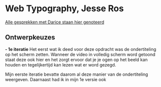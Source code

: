 # Web Typography, Jesse Ros
[Alle gesprekken met Darice staan hier genoteerd](https://docs.google.com/document/d/1-F7joxiKgjRJFMIHJM7xXkuiHlDqgFeEEK6WWKMJgpA/edit?usp=sharing)

## Ontwerpkeuzes
**- 1e iteratie**
Het eerst wat ik deed voor deze opdracht was de ondertiteling op het scherm zetten. Wanneer de video in volledig scherm word getoond staat deze ook hier en het zorgt ervoor dat je je ogen op het beeld kan houden en tegelijkertijd kan lezen wat er word gezegd.

Mijn eerste iteratie bevatte daarom al deze manier van de ondertiteling weergeven. Daarnaast had ik in mijn 1e versie ook
